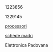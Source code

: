 1223856

1229145

[processori](./processori.md)

[schede madri](./schede_madri.md)

Elettronica Padovana